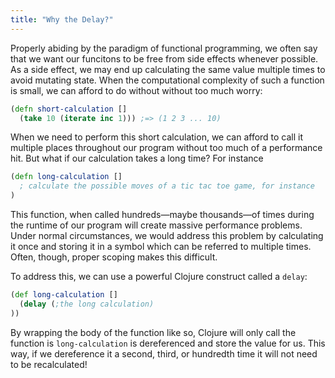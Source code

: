 ```yaml
---
title: "Why the Delay?"
---
```


Properly abiding by the paradigm of functional programming, we often say that we want our funcitons to be free from side effects whenever possible. As a side effect, we may end up calculating the same value multiple times to avoid mutating state. When the computational complexity of such a function is small, we can afford to do without without too much worry:

```clojure
(defn short-calculation [] 
  (take 10 (iterate inc 1))) ;=> (1 2 3 ... 10)
```

When we need to perform this short calculation, we can afford to call it multiple places throughout our program without too much of a performance hit. But what if our calculation takes a long time? For instance

```clojure
(defn long-calculation []
  ; calculate the possible moves of a tic tac toe game, for instance
)
```

This function, when called hundreds—maybe thousands—of times during the runtime of our program will create massive performance problems. Under normal circumstances, we would address this problem by calculating it once and storing it in a symbol which can be referred to multiple times. Often, though, proper scoping makes this difficult.

To address this, we can use a powerful Clojure construct called a `delay`:

```clojure
(def long-calculation []
  (delay (;the long calculation)
))
```

By wrapping the body of the function like so, Clojure will only call the function is `long-calculation` is dereferenced and store the value for us. This way, if we dereference it a second, third, or hundredth time it will not need to be recalculated!